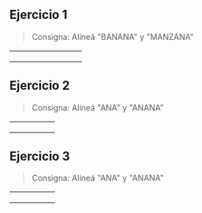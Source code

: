 <script src="https://code.jquery.com/jquery-3.5.1.min.js" integrity="sha256-9/aliU8dGd2tb6OSsuzixeV4y/faTqgFtohetphbbj0=" crossorigin="anonymous"></script>
<link rel="stylesheet" type="text/css" href="css/alignment.css">
<script src="js/alignment.js"></script>

## Ejercicio 1

>  Consigna: Alineá "BANANA" y "MANZANA"

<table class="umi-alignment-table" >
  <tr class="umi-alignment-row"  data-align-expected="-BAN-ANA">
      <td class="umi-alignment-cell"></td>
      <td class="umi-alignment-cell"></td>
      <td class="umi-alignment-cell"></td>
      <td class="umi-alignment-cell"></td>
      <td class="umi-alignment-cell"></td>
      <td class="umi-alignment-cell"></td>
      <td class="umi-alignment-cell"></td>
      <td class="umi-alignment-cell"></td>
  </tr>
  <tr class="umi-alignment-row" data-align-expected="M-ANZANA">
      <td class="umi-alignment-cell"></td>
      <td class="umi-alignment-cell"></td>
      <td class="umi-alignment-cell"></td>
      <td class="umi-alignment-cell"></td>
      <td class="umi-alignment-cell"></td>
      <td class="umi-alignment-cell"></td>
      <td class="umi-alignment-cell"></td>
      <td class="umi-alignment-cell"></td>
  </tr>
  <tr class="umi-alignment-results">
      <td class="umi-alignment-result"></td>
      <td class="umi-alignment-result"></td>
      <td class="umi-alignment-result"></td>
      <td class="umi-alignment-result"></td>
      <td class="umi-alignment-result"></td>
      <td class="umi-alignment-result"></td>
      <td class="umi-alignment-result"></td>
      <td class="umi-alignment-result"></td>
  </tr>
</table>

## Ejercicio 2

>  Consigna: Alineá "ANA" y "ANANA"

<table class="umi-alignment-table" >
  <tr class="umi-alignment-row"  data-align-expected="--ANA">
      <td class="umi-alignment-cell"></td>
      <td class="umi-alignment-cell"></td>
      <td class="umi-alignment-cell"></td>
      <td class="umi-alignment-cell"></td>
      <td class="umi-alignment-cell"></td>
  </tr>
  <tr class="umi-alignment-row" data-align-expected="ANANA">
      <td class="umi-alignment-cell"></td>
      <td class="umi-alignment-cell"></td>
      <td class="umi-alignment-cell"></td>
      <td class="umi-alignment-cell"></td>
      <td class="umi-alignment-cell"></td>
  </tr>
  <tr class="umi-alignment-results">
      <td class="umi-alignment-cell"></td>
      <td class="umi-alignment-cell"></td>
      <td class="umi-alignment-cell"></td>
      <td class="umi-alignment-cell"></td>
      <td class="umi-alignment-cell"></td>
  </tr>
</table>

## Ejercicio 3

>  Consigna: Alineá "ANA" y "ANANA"

<table class="umi-alignment-table" >
  <tr class="umi-alignment-row"  data-align-expected="--ANA" data-align-initial="A-N-A">
      <td class="umi-alignment-cell"></td>
      <td class="umi-alignment-cell"></td>
      <td class="umi-alignment-cell"></td>
      <td class="umi-alignment-cell"></td>
      <td class="umi-alignment-cell"></td>
  </tr>
  <tr class="umi-alignment-row" data-align-expected="ANANA" data-align-initial="-">
      <td class="umi-alignment-cell"></td>
      <td class="umi-alignment-cell"></td>
      <td class="umi-alignment-cell"></td>
      <td class="umi-alignment-cell"></td>
      <td class="umi-alignment-cell"></td>
  </tr>
  <tr class="umi-alignment-results">
      <td class="umi-alignment-cell"></td>
      <td class="umi-alignment-cell"></td>
      <td class="umi-alignment-cell"></td>
      <td class="umi-alignment-cell"></td>
      <td class="umi-alignment-cell"></td>
  </tr>
</table>

<script>
  new AlignmentTable($($(".umi-alignment-table")[0]));
  new AlignmentTable($($(".umi-alignment-table")[1]));
  new AlignmentTable($($(".umi-alignment-table")[2]));
</script>

